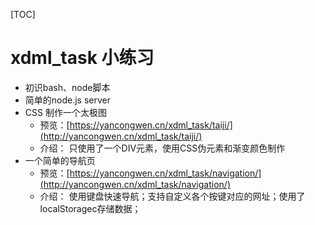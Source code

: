 [TOC]
# xdml_task 小练习
- 初识bash、node脚本
- 简单的node.js server
- CSS 制作一个太极图
    - 预览：[https://yancongwen.cn/xdml_task/taiji/](http://yancongwen.cn/xdml_task/taiji/)
    - 介绍：
        只使用了一个DIV元素，使用CSS伪元素和渐变颜色制作
- 一个简单的导航页
    - 预览：[https://yancongwen.cn/xdml_task/navigation/](http://yancongwen.cn/xdml_task/navigation/)
    - 介绍：
        使用键盘快速导航；支持自定义各个按键对应的网址；使用了localStoragec存储数据；